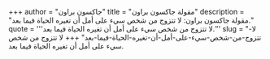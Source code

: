 +++
author = "جاكسون براون"
title = "مقولة جاكسون براون"
description = "مقولة جاكسون براون: لا تتزوج من شخص سيء على أمل أن تغيره الحياة فيما بعد."
quote = '''لا تتزوج من شخص سيء على أمل أن تغيره الحياة فيما بعد.''' 
slug = "لا-تتزوج-من-شخص-سيء-على-أمل-أن-تغيره-الحياة-فيما-بعد"
+++
لا تتزوج من شخص سيء على أمل أن تغيره الحياة فيما بعد.
